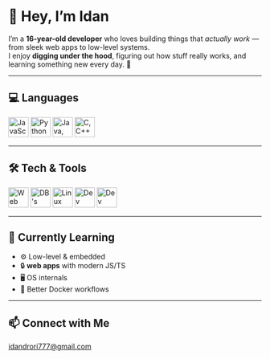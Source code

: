 # 👋 Hey, I’m Idan  

I’m a **16-year-old developer** who loves building things that *actually work* — from sleek web apps to low-level systems.  
I enjoy **digging under the hood**, figuring out how stuff really works, and learning something new every day. 🚀  

---

## 💻 Languages
<p align="left">
  <!-- JavaScript / TypeScript -->
  <img src="https://skillicons.dev/icons?i=js,ts" height="40" alt="JavaScript, TypeScript"/>
  <!-- Python -->
  <img src="https://skillicons.dev/icons?i=python" height="40" alt="Python"/>
  <!-- Java & C# -->
  <img src="https://skillicons.dev/icons?i=java,cs" height="40" alt="Java, C#"/>
  <!-- C / C++ -->
  <img src="https://skillicons.dev/icons?i=c,cpp" height="40" alt="C, C++"/>
</p>

---

## 🛠 Tech & Tools  
<p align="left">
  <!-- Web & Backend -->
  <img src="https://skillicons.dev/icons?i=nodejs,bun,deno,react,tailwind,vite,express,docker" height="40" alt="Web Tools"/>
  <!-- DB's -->
  <img src="https://skillicons.dev/icons?i=mongodb,postgres,firebase" height="40" alt="DB's"/>
  <!-- Systems -->
  <img src="https://skillicons.dev/icons?i=linux,arch" height="40" alt="Linux Distros"/>
  <!-- Toolbox -->
  <img src="https://skillicons.dev/icons?i=git,github,vim,neovim,vscode" height="40" alt="Dev Tools"/>
  <!-- Other -->
  <img src="https://skillicons.dev/icons?i=discordjs" height="40" alt="Dev Tools"/>

</p>

---

## 🌱 Currently Learning  
- ⚙️ Low-level & embedded
- 🔒 **web apps** with modern JS/TS
- 🖥️ OS internals
- 🐳 Better Docker workflows

---

## 📫 Connect with Me  
idandrori777@gmail.com
